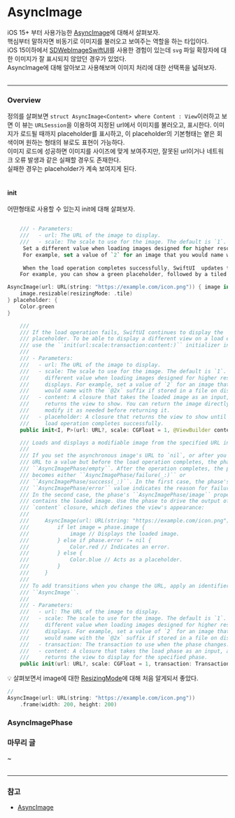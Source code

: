 # AsyncImage   

iOS 15+ 부터 사용가능한 [AsyncImage](https://developer.apple.com/documentation/swiftui/asyncimage)에 대해서 살펴보자.   
핵심부터 말하자면 비동기로 이미지를 불러오고 보여주는 역할을 하는 타입이다.   
iOS 15이하에서 [SDWebImageSwiftUI](https://github.com/SDWebImage/SDWebImageSwiftUI.git)를 사용한 경험이 있는데 `svg` 파일 확장자에 대한 이미지가 잘 표시되지 않았던 경우가 있었다.   
AsyncImage에 대해 알아보고 사용해보며 이미지 처리에 대한 선택폭을 넓혀보자.   
<br>   
***   

### Overview   
정의를 살펴보면 `struct AsyncImage<Content> where Content : View`이러하고 보면 이 뷰는 `URLSession`을 이용하여 지정된 url에서 이미지를 불러오고, 표시한다.
이미지가 로드될 때까지 placeholder를 표시하고, 이 placeholder의 기본형태는 옅은 회색이며 원하는 형태의 뷰로도 표현이 가능하다.      
이미지 로드에 성공하면 이미지를 사이즈에 맞게 보여주지만, 잘못된 url이거나 네트워크 오류 발생과 같은 실패할 경우도 존재한다.   
실패한 경우는 placeholder가 계속 보여지게 된다.   
<br>   

#### init   
어떤형태로 사용할 수 있는지 init에 대해 살펴보자.   
```swift
    
    /// - Parameters:
    ///   - url: The URL of the image to display.
    ///   - scale: The scale to use for the image. The default is `1`.
     Set a different value when loading images designed for higher resolution displays. 
     For example, set a value of `2` for an image that you would name with the `@2x` suffix if stored in a file on disk.
     
     When the load operation completes successfully, SwiftUI  updates the view to show content that you specify, which you create using the loaded image. 
    For example, you can show a green placeholder, followed by a tiled version of the loaded image:

AsyncImage(url: URL(string: "https://example.com/icon.png")) { image in
    image.resizable(resizingMode: .tile)
} placeholder: {
    Color.green
}

    ///
    /// If the load operation fails, SwiftUI continues to display the
    /// placeholder. To be able to display a different view on a load error,
    /// use the ``init(url:scale:transaction:content:)`` initializer instead.
    ///
    /// - Parameters:
    ///   - url: The URL of the image to display.
    ///   - scale: The scale to use for the image. The default is `1`. Set a
    ///     different value when loading images designed for higher resolution
    ///     displays. For example, set a value of `2` for an image that you
    ///     would name with the `@2x` suffix if stored in a file on disk.
    ///   - content: A closure that takes the loaded image as an input, and
    ///     returns the view to show. You can return the image directly, or
    ///     modify it as needed before returning it.
    ///   - placeholder: A closure that returns the view to show until the
    ///     load operation completes successfully.
    public init<I, P>(url: URL?, scale: CGFloat = 1, @ViewBuilder content: @escaping (Image) -> I, @ViewBuilder placeholder: @escaping () -> P) where Content == _ConditionalContent<I, P>, I : View, P : View

    /// Loads and displays a modifiable image from the specified URL in phases.
    ///
    /// If you set the asynchronous image's URL to `nil`, or after you set the
    /// URL to a value but before the load operation completes, the phase is
    /// ``AsyncImagePhase/empty``. After the operation completes, the phase
    /// becomes either ``AsyncImagePhase/failure(_:)`` or
    /// ``AsyncImagePhase/success(_:)``. In the first case, the phase's
    /// ``AsyncImagePhase/error`` value indicates the reason for failure.
    /// In the second case, the phase's ``AsyncImagePhase/image`` property
    /// contains the loaded image. Use the phase to drive the output of the
    /// `content` closure, which defines the view's appearance:
    ///
    ///     AsyncImage(url: URL(string: "https://example.com/icon.png")) { phase in
    ///         if let image = phase.image {
    ///             image // Displays the loaded image.
    ///         } else if phase.error != nil {
    ///             Color.red // Indicates an error.
    ///         } else {
    ///             Color.blue // Acts as a placeholder.
    ///         }
    ///     }
    ///
    /// To add transitions when you change the URL, apply an identifier to the
    /// ``AsyncImage``.
    ///
    /// - Parameters:
    ///   - url: The URL of the image to display.
    ///   - scale: The scale to use for the image. The default is `1`. Set a
    ///     different value when loading images designed for higher resolution
    ///     displays. For example, set a value of `2` for an image that you
    ///     would name with the `@2x` suffix if stored in a file on disk.
    ///   - transaction: The transaction to use when the phase changes.
    ///   - content: A closure that takes the load phase as an input, and
    ///     returns the view to display for the specified phase.
    public init(url: URL?, scale: CGFloat = 1, transaction: Transaction = Transaction(), @ViewBuilder content: @escaping (AsyncImagePhase) -> Content)
```   

💡 살펴보면서 image에 대한 [ResizingMode](https://developer.apple.com/documentation/swiftui/image/resizingmode)에 대해 처음 알게되서 좋았다.   


```swift
// 
AsyncImage(url: URL(string: "https://example.com/icon.png"))
    .frame(width: 200, height: 200)
```   

### AsyncImagePhase

### 마무리 글   
~   
<br>
***

### 참고
- [AsyncImage](https://developer.apple.com/documentation/swiftui/asyncimage)

